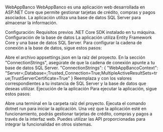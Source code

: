 WebAppBanco
WebAppBanco es una aplicación web desarrollada en ASP.NET Core que permite gestionar tarjetas de crédito, compras y pagos asociados. La aplicación utiliza una base de datos SQL Server para almacenar la información.

Configuración:
Requisitos previos
.NET Core SDK instalado en tu máquina.
Configuración de la base de datos
La aplicación utiliza Entity Framework Core y una base de datos SQL Server. Para configurar la cadena de conexión a la base de datos, sigue estos pasos:

Abre el archivo appsettings.json en la raíz del proyecto.
En la sección "ConnectionStrings", asegúrate de que la cadena de conexión apunte a tu base de datos SQL Server.
"ConnectionStrings": {
    "WebAppBancoContext": "Server=<server>;Database=<database>;Trusted_Connection=True;MultipleActiveResultSets=true;TrustServerCertificate=True"
}
Reemplaza <server> y <database> con los valores correspondientes a tu instancia de SQL Server y la base de datos que deseas utilizar.
Ejecución de la aplicación
Para ejecutar la aplicación, sigue estos pasos:

Abre una terminal en la carpeta raíz del proyecto.
Ejecuta el comando dotnet run para iniciar la aplicación.
Una vez que la aplicación esté en funcionamiento, podrás gestionar tarjetas de crédito, compras y pagos a través de la interfaz web. Puedes utilizar las API proporcionadas para integrar la funcionalidad en otros sistemas.
